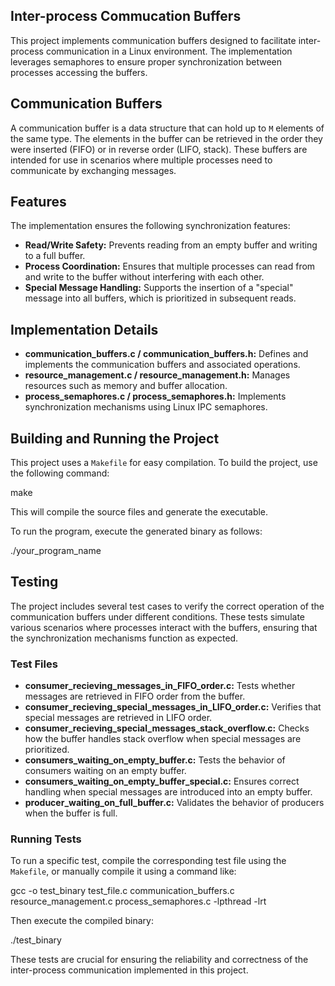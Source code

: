## Inter-process Commucation Buffers 

This project implements communication buffers designed to facilitate inter-process communication in a Linux environment. The implementation leverages semaphores to ensure proper synchronization between processes accessing the buffers.

## Communication Buffers

A communication buffer is a data structure that can hold up to `M` elements of the same type. The elements in the buffer can be retrieved in the order they were inserted (FIFO) or in reverse order (LIFO, stack). These buffers are intended for use in scenarios where multiple processes need to communicate by exchanging messages.

## Features

The implementation ensures the following synchronization features:

- **Read/Write Safety:** Prevents reading from an empty buffer and writing to a full buffer.
- **Process Coordination:** Ensures that multiple processes can read from and write to the buffer without interfering with each other.
- **Special Message Handling:** Supports the insertion of a "special" message into all buffers, which is prioritized in subsequent reads.

## Implementation Details

- **communication_buffers.c / communication_buffers.h:** Defines and implements the communication buffers and associated operations.
- **resource_management.c / resource_management.h:** Manages resources such as memory and buffer allocation.
- **process_semaphores.c / process_semaphores.h:** Implements synchronization mechanisms using Linux IPC semaphores.

## Building and Running the Project

This project uses a `Makefile` for easy compilation. To build the project, use the following command:

make

This will compile the source files and generate the executable.

To run the program, execute the generated binary as follows:

./your_program_name

## Testing

The project includes several test cases to verify the correct operation of the communication buffers under different conditions. These tests simulate various scenarios where processes interact with the buffers, ensuring that the synchronization mechanisms function as expected.

### Test Files

- **consumer_recieving_messages_in_FIFO_order.c:** Tests whether messages are retrieved in FIFO order from the buffer.
- **consumer_recieving_special_messages_in_LIFO_order.c:** Verifies that special messages are retrieved in LIFO order.
- **consumer_recieving_special_messages_stack_overflow.c:** Checks how the buffer handles stack overflow when special messages are prioritized.
- **consumers_waiting_on_empty_buffer.c:** Tests the behavior of consumers waiting on an empty buffer.
- **consumers_waiting_on_empty_buffer_special.c:** Ensures correct handling when special messages are introduced into an empty buffer.
- **producer_waiting_on_full_buffer.c:** Validates the behavior of producers when the buffer is full.

### Running Tests

To run a specific test, compile the corresponding test file using the `Makefile`, or manually compile it using a command like:

gcc -o test_binary test_file.c communication_buffers.c resource_management.c process_semaphores.c -lpthread -lrt

Then execute the compiled binary:

./test_binary

These tests are crucial for ensuring the reliability and correctness of the inter-process communication implemented in this project.
